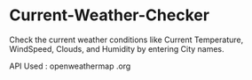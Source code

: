 # Current-Weather-Checker
Check the current weather conditions like Current Temperature, WindSpeed, Clouds, and Humidity by entering City names.

API Used : openweathermap .org
